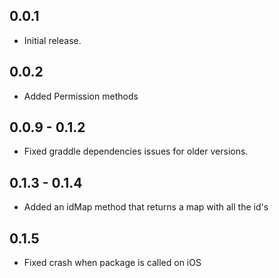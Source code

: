 ## 0.0.1

* Initial release.

## 0.0.2 

* Added Permission methods

## 0.0.9 - 0.1.2

* Fixed graddle dependencies issues for older versions.

## 0.1.3 - 0.1.4

* Added an idMap method that returns a map with all the id's

## 0.1.5

* Fixed crash when package is called on iOS